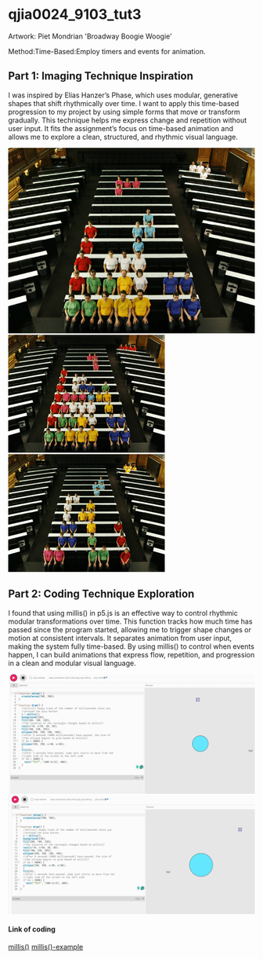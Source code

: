 # qjia0024_9103_tut3
Artwork: Piet Mondrian 'Broadway Boogie Woogie'

Method:Time-Based:Employ timers and events for animation.
## Part 1: Imaging Technique Inspiration
I was inspired by Elias Hanzer’s Phase, which uses modular, generative shapes that shift rhythmically over time. I want to apply this time-based progression to my project by using simple forms that move or transform gradually. This technique helps me express change and repetition without user input. It fits the assignment’s focus on time-based animation and allows me to explore a clean, structured, and rhythmic visual language.

![Image of tetirs-1](assets/tetris_0192big.jpg)
![Image of tetirs-2](assets/tetris_0318.jpg)
![Image of tetirs-3](assets/tetris_0638.jpg)

## Part 2: Coding Technique Exploration
I found that using millis() in p5.js is an effective way to control rhythmic modular transformations over time. This function tracks how much time has passed since the program started, allowing me to trigger shape changes or motion at consistent intervals. It separates animation from user input, making the system fully time-based. By using millis() to control when events happen, I can build animations that express flow, repetition, and progression in a clean and modular visual language.

![Image of millis()-1](assets/millis()-1.png)
![Image of millis()-2](assets/millis()-2.png)

#### Link of coding
[millis()](https://p5js.org/reference/p5/millis/)
[millis()-example](https://editor.p5js.org/hafferty/sketches/rQ4zjo1sW)


